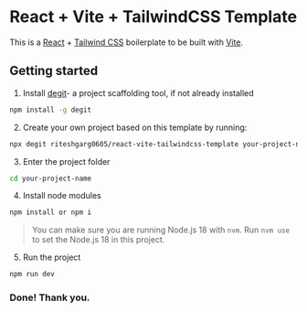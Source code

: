 # React + Vite + TailwindCSS Template

This is a [React](https://reactjs.org) + [Tailwind CSS](https://www.tailwindcss.com/) boilerplate to be built with [Vite](https://vitejs.dev).

## Getting started

1. Install [degit](https://github.com/Rich-Harris/degit)- a project scaffolding tool, if not already installed

```bash
npm install -g degit
```

2. Create your own project based on this template by running:

```bash
npx degit riteshgarg0605/react-vite-tailwindcss-template your-project-name
```

3. Enter the project folder

```bash
cd your-project-name
```

4. Install node modules

```bash
npm install or npm i
```

> You can make sure you are running Node.js 18 with `nvm`. Run `nvm use` to set the Node.js 18 in this project.

5. Run the project

```bash
npm run dev
```

### Done! Thank you.

